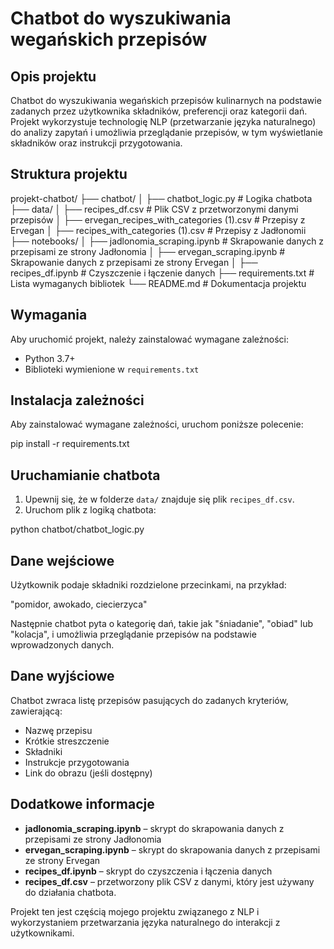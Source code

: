 # Chatbot do wyszukiwania wegańskich przepisów

## Opis projektu

Chatbot do wyszukiwania wegańskich przepisów kulinarnych na podstawie zadanych przez użytkownika składników, preferencji oraz kategorii dań. Projekt wykorzystuje technologię NLP (przetwarzanie języka naturalnego) do analizy zapytań i umożliwia przeglądanie przepisów, w tym wyświetlanie składników oraz instrukcji przygotowania.

## Struktura projektu

projekt-chatbot/ ├── chatbot/ │ ├── chatbot_logic.py # Logika chatbota ├── data/ │ ├── recipes_df.csv # Plik CSV z przetworzonymi danymi przepisów │ ├── ervegan_recipes_with_categories (1).csv # Przepisy z Ervegan │ ├── recipes_with_categories (1).csv # Przepisy z Jadłonomii ├── notebooks/ │ ├── jadlonomia_scraping.ipynb # Skrapowanie danych z przepisami ze strony Jadłonomia │ ├── ervegan_scraping.ipynb # Skrapowanie danych z przepisami ze strony Ervegan │ ├── recipes_df.ipynb # Czyszczenie i łączenie danych ├── requirements.txt # Lista wymaganych bibliotek └── README.md # Dokumentacja projektu


## Wymagania

Aby uruchomić projekt, należy zainstalować wymagane zależności:

- Python 3.7+
- Biblioteki wymienione w `requirements.txt`

## Instalacja zależności

Aby zainstalować wymagane zależności, uruchom poniższe polecenie:

pip install -r requirements.txt


## Uruchamianie chatbota

1. Upewnij się, że w folderze `data/` znajduje się plik `recipes_df.csv`.
2. Uruchom plik z logiką chatbota:

python chatbot/chatbot_logic.py


## Dane wejściowe

Użytkownik podaje składniki rozdzielone przecinkami, na przykład:

"pomidor, awokado, ciecierzyca"


Następnie chatbot pyta o kategorię dań, takie jak "śniadanie", "obiad" lub "kolacja", i umożliwia przeglądanie przepisów na podstawie wprowadzonych danych.

## Dane wyjściowe

Chatbot zwraca listę przepisów pasujących do zadanych kryteriów, zawierającą:

- Nazwę przepisu
- Krótkie streszczenie
- Składniki
- Instrukcje przygotowania
- Link do obrazu (jeśli dostępny)

## Dodatkowe informacje

- **jadlonomia_scraping.ipynb** – skrypt do skrapowania danych z przepisami ze strony Jadłonomia
- **ervegan_scraping.ipynb** – skrypt do skrapowania danych z przepisami ze strony Ervegan
- **recipes_df.ipynb** – skrypt do czyszczenia i łączenia danych
- **recipes_df.csv** – przetworzony plik CSV z danymi, który jest używany do działania chatbota.

Projekt ten jest częścią mojego projektu związanego z NLP i wykorzystaniem przetwarzania języka naturalnego do interakcji z użytkownikami.

